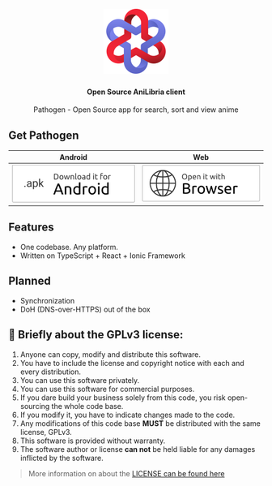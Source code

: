 <h1 align="center">
    <br>
    <img src=".github/pathogen-logo.svg" height="128px" width="128px" alt="Pathogen logo">
</h1>

<h4 align="center">Open Source <b>AniLibria</b> client</h4>

<p align="center">
  Pathogen - Open Source app for search, sort and view anime
</p>

## Get Pathogen

| Android                                                              | Web                                                            |
| -------------------------------------------------------------------- | -------------------------------------------------------------- |
| [![Download it for Android](.github/download-it-for-android.svg)](/) | [![Open it with Browser](.github/open-it-with-browser.svg)](/) |

## Features

- One codebase. Any platform.
- Written on TypeScript + React + Ionic Framework

## Planned

- Synchronization
- DoH (DNS-over-HTTPS) out of the box

## 📜 Briefly about the GPLv3 license:

1. Anyone can copy, modify and distribute this software.
2. You have to include the license and copyright notice with each and every distribution.
3. You can use this software privately.
4. You can use this software for commercial purposes.
5. If you dare build your business solely from this code, you risk open-sourcing the whole code base.
6. If you modify it, you have to indicate changes made to the code.
7. Any modifications of this code base **MUST** be distributed with the same license, GPLv3.
8. This software is provided without warranty.
9. The software author or license **can not** be held liable for any damages inflicted by the software.

> More information on about the [LICENSE can be found here](/LICENSE)
